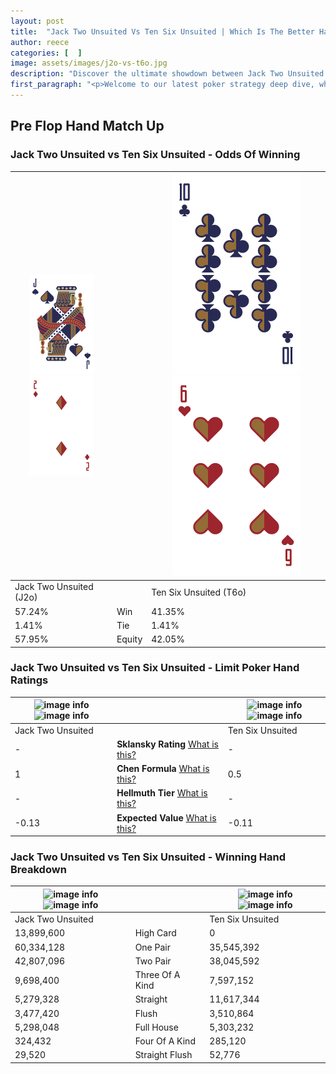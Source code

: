 ```yaml
---
layout: post
title:  "Jack Two Unsuited Vs Ten Six Unsuited | Which Is The Better Hand In Poker? A Complete Guide"
author: reece
categories: [  ]
image: assets/images/j2o-vs-t6o.jpg
description: "Discover the ultimate showdown between Jack Two Unsuited and Ten Six Unsuited in poker! Uncover the odds, strategies, and scenarios where one hand triumphs over the other. Get ready to up your poker game with this thrilling analysis."
first_paragraph: "<p>Welcome to our latest poker strategy deep dive, where we're pitting two distinct hands against each other in a high-stakes showdown: Jack Two Unsuited vs Ten Six Unsuited.</p><p>In the dynamic world of poker, every decision counts, and knowing which hand holds the upper hand is key to your success at the table.</p><p>In this article, we'll dissect these two hands, explore the scenarios where one dominates the other, and equip you with the knowledge to make strategic choices that can tip the odds in your favor.</p><p>Get ready to unravel the intriguing dynamics of these poker hands and elevate your game to new heights.</p>"
---
```




[comment]: # (sp0)

## Pre Flop Hand Match Up

<div class="table hand-ratings" markdown="1"> 



### Jack Two Unsuited vs Ten Six Unsuited - Odds Of Winning


    
| ![image info](assets/images/hand1/J.png) ![image info](assets/images/hand1/2o.png) |  | ![image info](assets/images/hand2/T.png) ![image info](assets/images/hand2/6o.png) |
| -------- | -------- | -------- |
| Jack Two Unsuited (J2o) |  | Ten Six Unsuited (T6o) |
| 57.24% | Win | 41.35% |
| 1.41% | Tie | 1.41% |
| 57.95% | Equity | 42.05% |




[comment]: # (sp1)



### Jack Two Unsuited vs Ten Six Unsuited - Limit Poker Hand Ratings


    
| ![image info](https://www.riverpairs.com/assets/images/hand1/J.png) ![image info](https://www.riverpairs.com/assets/images/hand1/2o.png) |  | ![image info](https://www.riverpairs.com/assets/images/hand2/T.png) ![image info](https://www.riverpairs.com/assets/images/hand2/6o.png) |
| -------- | -------- | -------- |
| Jack Two Unsuited |  | Ten Six Unsuited |
| - | **Sklansky Rating** [What is this?](/sklansky-rating-explained) | - |
| 1 | **Chen Formula** [What is this?](/chen-formula-explained) | 0.5 |
| - | **Hellmuth Tier** [What is this?](/Hellmuth-tier-explained) | - |
| -0.13 | **Expected Value** [What is this?](/expected-value-explained) | -0.11 |




[comment]: # (sp2)



### Jack Two Unsuited vs Ten Six Unsuited - Winning Hand Breakdown


    
| ![image info](https://www.riverpairs.com/assets/images/hand1/J.png) ![image info](https://www.riverpairs.com/assets/images/hand1/2o.png) |  | ![image info](https://www.riverpairs.com/assets/images/hand2/T.png) ![image info](https://www.riverpairs.com/assets/images/hand2/6o.png) |
| -------- | -------- | -------- |
| Jack Two Unsuited |  | Ten Six Unsuited |
| 13,899,600 | High Card | 0 |
| 60,334,128 | One Pair | 35,545,392 |
| 42,807,096 | Two Pair | 38,045,592 |
| 9,698,400 | Three Of A Kind | 7,597,152 |
| 5,279,328 | Straight | 11,617,344 |
| 3,477,420 | Flush | 3,510,864 |
| 5,298,048 | Full House | 5,303,232 |
| 324,432 | Four Of A Kind | 285,120 |
| 29,520 | Straight Flush | 52,776 |




[comment]: # (sp3)



</div>

[comment]: # (sp4)



[comment]: # (sp5)

